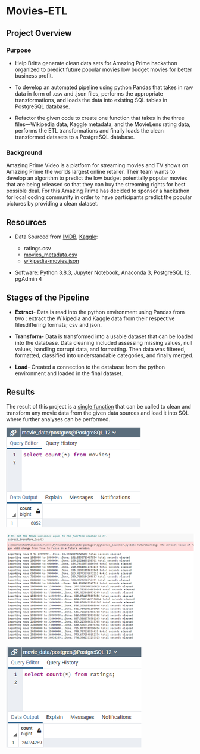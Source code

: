 # Movies-ETL

## Project Overview

### Purpose

- Help Britta generate clean data sets for Amazing Prime hackathon organized to predict future popular movies low budget movies for better business profit.

- To develop an automated pipeline using python Pandas that takes in raw data in form of .csv and .json files, performs the appropriate transformations, and loads the data into existing SQL tables in PostgreSQL database. 

- Refactor the given code to create one function that takes in the three files—Wikipedia data, Kaggle metadata, and the MovieLens rating data, performs the ETL transformations and finally loads the clean transformed datasets to a PostgreSQL database.


### Background
Amazing Prime Video is a platform for streaming movies and TV shows on Amazing Prime the worlds largest online retailer. 
Their team wants to develop an algorithm to predict the low budget potentially popular movies that are being released so that they can buy the streaming rights for best possible deal. For this Amazing Prime has decided to sponsor a hackathon  for local coding community in order to have participants predict the popular pictures by providing a clean dataset.

## Resources
- Data Sourced from [IMDB](https://developer.imdb.com/?ref=ft_ds), [Kaggle](https://www.kaggle.com/):
  -  ratings.csv
  -  [movies_metadata.csv](https://github.com/Sheetaltkr/Movies-ETL/blob/main/Challenge/Resources/movies_metadata.zip) 
  -  [wikipedia-movies.json](https://github.com/Sheetaltkr/Movies-ETL/blob/main/Challenge/Resources/wikipedia-movies.json)
               
 - Software: Python 3.8.3, Jupyter Notebook, Anaconda 3, PostgreSQL 12, pgAdmin 4

## Stages of the Pipeline

- **Extract**- Data is read into the python environment using Pandas from two : extract the Wikipedia and Kaggle data from their respective filesdiffering formats; csv and json.  

- **Transform**- Data is transformed into a usable dataset that can be loaded into the database.  Data cleaning included assessing missing values, null values, handling corrupt data, and formatting.  Then data was filtered, formatted, classified into understandable categories, and finally merged.

- **Load**- Created a connection to the database from the python environment and loaded in the final dataset.

## Results
The result of this project is a [single function](https://github.com/Sheetaltkr/Movies-ETL/blob/main/Challenge/ETL_create_database.ipynb) that can be called to clean and transform any movie data from the given data sources and load it into SQL where further analyses can be performed.  

![movies table](https://github.com/Sheetaltkr/Movies-ETL/blob/main/Challenge/Resources/movies_query.png)

![ratings table_load](https://github.com/Sheetaltkr/Movies-ETL/blob/main/Challenge/Resources/ratings_loadtime.png)

![ratings table](https://github.com/Sheetaltkr/Movies-ETL/blob/main/Challenge/Resources/ratings_query.png)

